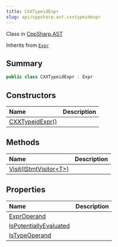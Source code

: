 ```yaml
---
title: CXXTypeidExpr
slug: api/cppsharp.ast.cxxtypeidexpr
---
```

Class in [CppSharp.AST](/api/cppsharp/ast)

Inherits from [`Expr`](/api/cppsharp/ast/expr)

## Summary



```csharp
public class CXXTypeidExpr : Expr
```

## Constructors

|Name|Description|
|:---|:---|
|[CXXTypeidExpr\(\)](/api/cppsharp/ast/cxxtypeidexpr//ctor)||

## Methods

|Name|Description|
|:---|:---|
|[Visit\(IStmtVisitor\<T\>\)](/api/cppsharp/ast/cxxtypeidexpr/visit)||

## Properties

|Name|Description|
|:---|:---|
|[ExprOperand](/api/cppsharp/ast/cxxtypeidexpr/exproperand)||
|[IsPotentiallyEvaluated](/api/cppsharp/ast/cxxtypeidexpr/ispotentiallyevaluated)||
|[IsTypeOperand](/api/cppsharp/ast/cxxtypeidexpr/istypeoperand)||

